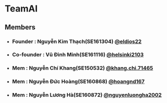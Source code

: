# TeamAI
## Members
* ### Founder : Nguyễn Kim Thạch(SE161304)  [@eldios22](https://www.facebook.com/eldios22)
* ### Co-founder : Vũ Đình Minh(SE161116)  [@helsinki2103](https://www.facebook.com/helsinki2103)
* ### Mem : Nguyễn Chí Khang(SE150532)  [@khang.chi.71465](https://www.facebook.com/khang.chi.71465)
* ### Mem : Nguyễn Đức Hoàng(SE160868)  [@hoangnd167](https://www.facebook.com/hoangnd167)
* ### Mem : Nguyễn Lương Hà(SE160872)  [@nguyenluongha2002](https://www.facebook.com/nguyenluongha2002)


